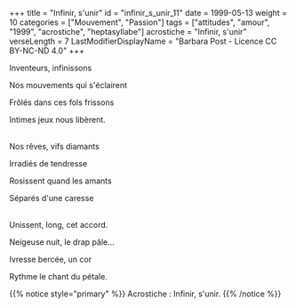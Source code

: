 +++
title = "Infinir, s'unir"
id = "infinir_s_unir_11"
date = 1999-05-13
weight = 10
categories = ["Mouvement", "Passion"]
tags = ["attitudes", "amour", "1999", "acrostiche", "heptasyllabe"]
acrostiche = "Infinir, s'unir"
verseLength = 7
LastModifierDisplayName = "Barbara Post - Licence CC BY-NC-ND 4.0"
+++

Inventeurs, infinissons

Nos mouvements qui s'éclairent

Frôlés dans ces fols frissons

Intimes jeux nous libèrent.

 \
Nos rêves, vifs diamants

Irradiés de tendresse

Rosissent quand les amants

Séparés d'une caresse

 \
Unissent, long, cet accord.

Neigeuse nuit, le drap pâle...

Ivresse bercée, un cor

Rythme le chant du pétale.

{{% notice style="primary" %}}
Acrostiche : Infinir, s'unir.
{{% /notice %}}
